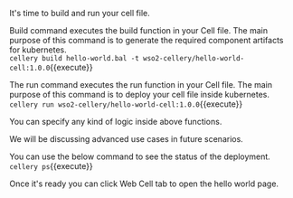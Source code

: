 It's time to build and run your cell file. 

Build command executes the build function in your Cell file. The main purpose of this command is to generate the required component artifacts for kubernetes.  
`cellery build hello-world.bal -t wso2-cellery/hello-world-cell:1.0.0`{{execute}}

The run command executes the run function in your Cell file. The main purpose of this command is to deploy your cell file inside kubernetes.  
`cellery run wso2-cellery/hello-world-cell:1.0.0`{{execute}}

You can specify any kind of logic inside above functions.

We will be discussing advanced use cases in future scenarios.

You can use the below command to see the status of the deployment.  
`cellery ps`{{execute}}

Once it's ready you can click Web Cell tab to open the hello world page.
